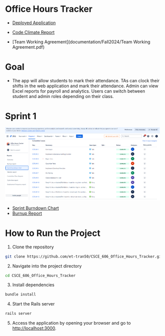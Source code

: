 # Office Hours Tracker

- [Deployed Application](https://office-hours-tracker-a63f1f6d64ad.herokuapp.com/)

- [Code Climate Report](https://codeclimate.com/github/gourangi0309/CSCE_606_Office_Hours_Tracker)

- [Team Working Agreement](documentation/Fall2024/Team Working Agreement.pdf)
  
# Goal

- The app will allow students to mark their attendance. TAs can clock their shifts in the web application and mark their attendance. Admin can view Excel reports for payroll and analytics. Users can switch between student and admin roles depending on their class.

# Sprint 1

![Sprint1 Report](documentation/Fall2024/Sprint1_report.png)

- [Sprint Burndown Chart](https://tamu-team-office-tracker.atlassian.net/jira/software/projects/SCRUM/boards/1/reports/burndown?source=sidebar)
- [Burnup Report](https://tamu-team-office-tracker.atlassian.net/jira/software/projects/SCRUM/boards/1/reports/burnup)

# How to Run the Project

1. Clone the repository
```bash
git clone https://github.com/et-tran50/CSCE_606_Office_Hours_Tracker.git
```

2. Navigate into the project directory
```bash
cd CSCE_606_Office_Hours_Tracker
```

3. Install dependencies
```bash
bundle install 
```

4. Start the Rails server
```bash
rails server
```

5. Access the application by opening your browser and go to [http://localhost:3000](http://localhost:3000).
